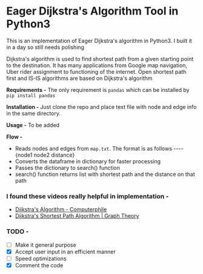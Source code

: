 # Eager Dijkstra's Algorithm Tool in Python3

This is an implementation of Eager Dijkstra's algorithm in Python3. I built it in a day so still needs polishing


Dijkstra's algorithm is used to find shortest path from a given starting point to the destination. It has many applications from Google map navigation, Uber rider assignment to functioning of the internet. Open shortest path first and IS-IS algorithms are based on Dijkstra's algorithm


**Requirements -**
The only requirement is `pandas` which can be installed by `pip install pandas`


**Installation -** 
Just clone the repo and place text file with node and edge info in the same directory. 


**Usage -**
To be added


**Flow -**
- Reads nodes and edges from `map.txt`. The format is as follows ---- {node1 node2 distance}
- Converts the dataframe in dictionary for faster processing
- Passes the dictionary to search() function
- search() function returns list with shortest path and the distance on that path


### I found these videos really helpful in implementation -
- [Dijkstra's Algorithm - Computerphile](https://www.youtube.com/watch?v=GazC3A4OQTE)
- [Dijkstra's Shortest Path Algorithm | Graph Theory](https://www.youtube.com/watch?v=pSqmAO-m7Lk)


### TODO -
- [ ] Make it general purpose
- [x] Accept user input in an efficient manner
- [ ] Speed optimizations
- [x] Comment the code 
